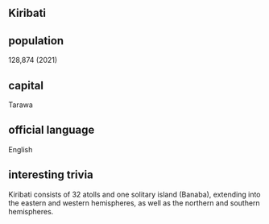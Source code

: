 ## Kiribati
##  population

128,874 (2021)

##  capital

Tarawa
 
##  official language

English

##  interesting trivia

Kiribati consists of 32 atolls and one solitary island (Banaba), extending into the eastern and western hemispheres, as well as the northern and southern hemispheres.


